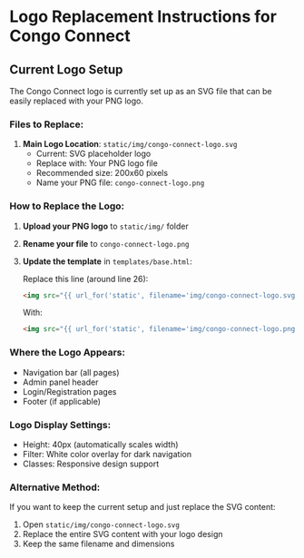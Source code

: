 # Logo Replacement Instructions for Congo Connect

## Current Logo Setup

The Congo Connect logo is currently set up as an SVG file that can be easily replaced with your PNG logo.

### Files to Replace:

1. **Main Logo Location**: `static/img/congo-connect-logo.svg`
   - Current: SVG placeholder logo
   - Replace with: Your PNG logo file
   - Recommended size: 200x60 pixels
   - Name your PNG file: `congo-connect-logo.png`

### How to Replace the Logo:

1. **Upload your PNG logo** to `static/img/` folder
2. **Rename your file** to `congo-connect-logo.png`
3. **Update the template** in `templates/base.html`:
   
   Replace this line (around line 26):
   ```html
   <img src="{{ url_for('static', filename='img/congo-connect-logo.svg') }}" 
   ```
   
   With:
   ```html
   <img src="{{ url_for('static', filename='img/congo-connect-logo.png') }}" 
   ```

### Where the Logo Appears:
- Navigation bar (all pages)
- Admin panel header
- Login/Registration pages
- Footer (if applicable)

### Logo Display Settings:
- Height: 40px (automatically scales width)
- Filter: White color overlay for dark navigation
- Classes: Responsive design support

### Alternative Method:
If you want to keep the current setup and just replace the SVG content:
1. Open `static/img/congo-connect-logo.svg`
2. Replace the entire SVG content with your logo design
3. Keep the same filename and dimensions